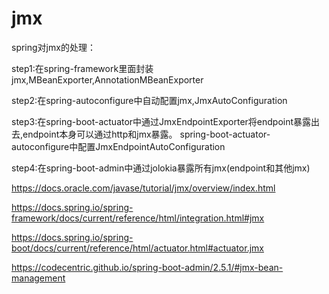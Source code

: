 # jmx

spring对jmx的处理：

step1:在spring-framework里面封装jmx,MBeanExporter,AnnotationMBeanExporter

step2:在spring-autoconfigure中自动配置jmx,JmxAutoConfiguration

step3:在spring-boot-actuator中通过JmxEndpointExporter将endpoint暴露出去,endpoint本身可以通过http和jmx暴露。
spring-boot-actuator-autoconfigure中配置JmxEndpointAutoConfiguration

step4:在spring-boot-admin中通过jolokia暴露所有jmx(endpoint和其他jmx)


https://docs.oracle.com/javase/tutorial/jmx/overview/index.html

https://docs.spring.io/spring-framework/docs/current/reference/html/integration.html#jmx

https://docs.spring.io/spring-boot/docs/current/reference/html/actuator.html#actuator.jmx

https://codecentric.github.io/spring-boot-admin/2.5.1/#jmx-bean-management